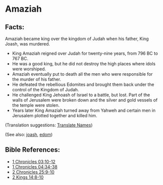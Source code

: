 # Amaziah #

## Facts: ##

Amaziah became king over the kingdom of Judah when his father, King Joash, was murdered.

* King Amaziah reigned over Judah for twenty-nine years, from 796 BC to 767 BC.
* He was a good king, but he did not destroy the high places where idols were worshiped.
* Amaziah eventually put to death all the men who were responsible for the murder of his father.
* He defeated the rebellious Edomites and brought them back under the control of the Kingdom of Judah.
* He challenged King Jehoash of Israel to a battle, but lost. Part of the walls of Jerusalem were broken down and the silver and gold vessels of the temple were stolen.
* Years later King Amaziah turned away from Yahweh and certain men in Jerusalem plotted together and killed him.

(Translation suggestions: [Translate Names](https://git.door43.org/Door43/en-ta-translate-vol1/src/master/content/translate_names.md))

(See also: [joash](../other/joash.md), [edom](../other/edom.md))

## Bible References: ##

* [1 Chronicles 03:10-12](https://door43.org/en/bible/notes/1ch/03/10)
* [1 Chronicles 04:34-38](https://door43.org/en/bible/notes/1ch/04/34)
* [2 Chronicles 25:9-10](https://door43.org/en/bible/notes/2ch/25/09)
* [2 Kings 14:8-10](https://door43.org/en/bible/notes/2ki/14/08)

